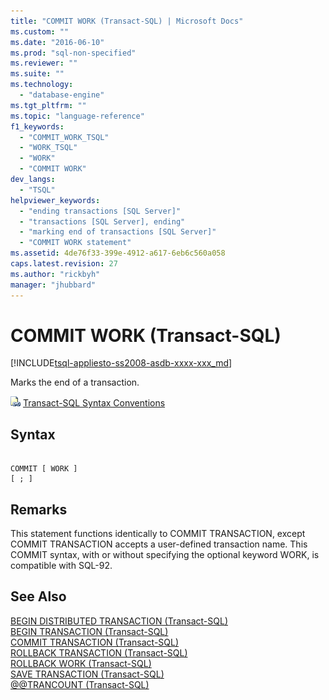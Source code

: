```yaml
---
title: "COMMIT WORK (Transact-SQL) | Microsoft Docs"
ms.custom: ""
ms.date: "2016-06-10"
ms.prod: "sql-non-specified"
ms.reviewer: ""
ms.suite: ""
ms.technology: 
  - "database-engine"
ms.tgt_pltfrm: ""
ms.topic: "language-reference"
f1_keywords: 
  - "COMMIT_WORK_TSQL"
  - "WORK_TSQL"
  - "WORK"
  - "COMMIT WORK"
dev_langs: 
  - "TSQL"
helpviewer_keywords: 
  - "ending transactions [SQL Server]"
  - "transactions [SQL Server], ending"
  - "marking end of transactions [SQL Server]"
  - "COMMIT WORK statement"
ms.assetid: 4de76f33-399e-4912-a617-6eb6c560a058
caps.latest.revision: 27
ms.author: "rickbyh"
manager: "jhubbard"
---
```

# COMMIT WORK (Transact-SQL)
[!INCLUDE[tsql-appliesto-ss2008-asdb-xxxx-xxx_md](../../relational-databases/import-export/includes/tsql-appliesto-ss2008-asdb-xxxx-xxx-md.md)]

  Marks the end of a transaction.  
  
 ![Topic link icon](../../database-engine/configure/windows/media/topic-link.gif "Topic link icon") [Transact-SQL Syntax Conventions](../../t-sql/language-elements/transact-sql-syntax-conventions-transact-sql.md)  
  
## Syntax  
  
```  
  
COMMIT [ WORK ]  
[ ; ]  
```  
  
## Remarks  
 This statement functions identically to COMMIT TRANSACTION, except COMMIT TRANSACTION accepts a user-defined transaction name. This COMMIT syntax, with or without specifying the optional keyword WORK, is compatible with SQL-92.  
  
## See Also  
 [BEGIN DISTRIBUTED TRANSACTION &#40;Transact-SQL&#41;](../../t-sql/language-elements/begin-distributed-transaction-transact-sql.md)   
 [BEGIN TRANSACTION &#40;Transact-SQL&#41;](../../t-sql/language-elements/begin-transaction-transact-sql.md)   
 [COMMIT TRANSACTION &#40;Transact-SQL&#41;](../../t-sql/language-elements/commit-transaction-transact-sql.md)   
 [ROLLBACK TRANSACTION &#40;Transact-SQL&#41;](../../t-sql/language-elements/rollback-transaction-transact-sql.md)   
 [ROLLBACK WORK &#40;Transact-SQL&#41;](../../t-sql/language-elements/rollback-work-transact-sql.md)   
 [SAVE TRANSACTION &#40;Transact-SQL&#41;](../../t-sql/language-elements/save-transaction-transact-sql.md)   
 [@@TRANCOUNT &#40;Transact-SQL&#41;](../../t-sql/functions/trancount-transact-sql.md)  
  
  